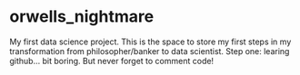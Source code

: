 # orwells_nightmare
My first data science project. 
This is the space to store my first steps in my transformation from philosopher/banker to data scientist.
Step one: learing github... bit boring. But never forget to comment code!
